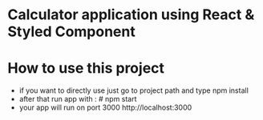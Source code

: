 # Calculator application using React & Styled Component

# How to use this project
- if you want to directly use just go to project path and type npm install
- after that run app with : # npm start
- your app will run on port 3000 http://localhost:3000

